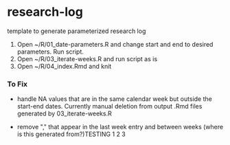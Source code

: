 # research-log
template to generate parameterized research log

1. Open ~/R/01_date-parameters.R and change start and end to desired parameters. Run script.
2. Open ~/R/03_iterate-weeks.R and run script as is
3. Open ~/R/04_index.Rmd and knit


### To Fix

* handle NA values that are in the same calendar week but outside the start-end dates. Currently manual deletion from output .Rmd files generated by 03_iterate-weeks.R

* remove "," that appear in the last week entry and between weeks (where is this generated from?)TESTING 1 2 3

